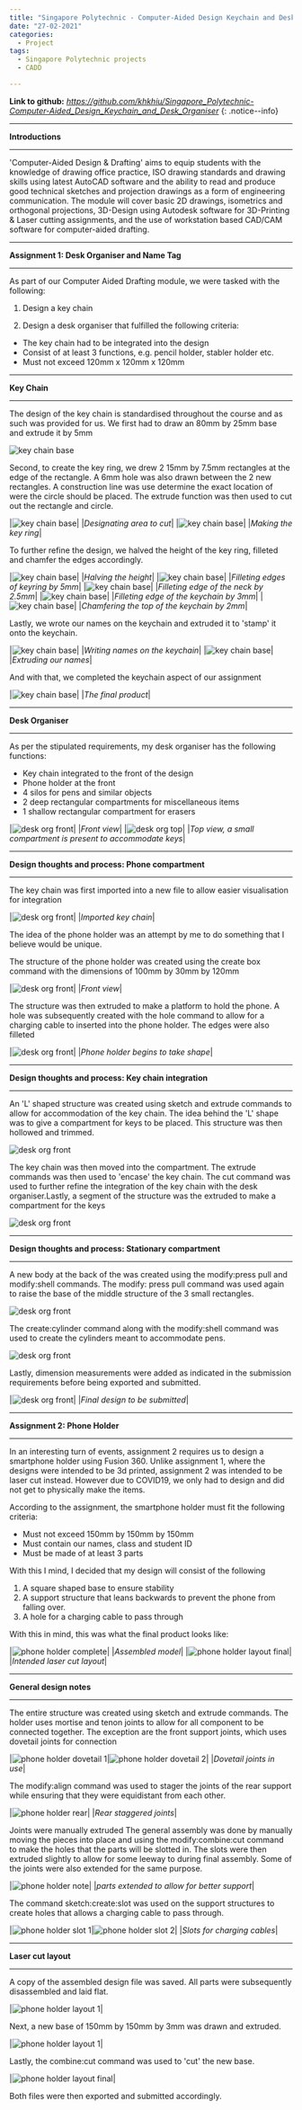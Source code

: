 ```yaml
---
title: "Singapore Polytechnic - Computer-Aided Design Keychain and Desk Organiser"
date: "27-02-2021"
categories:
  - Project
tags:
  - Singapore Polytechnic projects
  - CADD

---
```


**Link to github:**
<cite><a href="https://github.com/khkhiu/Singapore_Polytechnic-Computer-Aided_Design_Keychain_and_Desk_Organiser">https://github.com/khkhiu/Singapore_Polytechnic-Computer-Aided_Design_Keychain_and_Desk_Organiser</a></cite>
{: .notice--info}

***

<strong>Introductions</strong>

***
'Computer-Aided Design & Drafting' aims to equip students with the knowledge of drawing office practice, ISO drawing standards and drawing skills using latest AutoCAD software and the ability to read and produce good technical sketches and projection drawings as a form of engineering communication. The module will cover basic 2D drawings, isometrics and orthogonal projections, 3D-Design using Autodesk software for 3D-Printing & Laser cutting assignments, and the use of workstation based CAD/CAM software for computer-aided drafting.

***

<strong>Assignment 1: Desk Organiser and Name Tag</strong>

***

As part of our Computer Aided Drafting module, we were tasked with the following:
1. Design a key chain

2. Design a desk organiser that fulfilled the following criteria: 
  - The key chain had to be integrated into the design 
  - Consist of at least 3 functions, e.g. pencil holder, stabler holder etc.
  - Must not exceed 120mm x 120mm x 120mm

***

<strong>Key Chain</strong>

***

The design of the key chain is standardised throughout the course and as such was provided for us.  We first had to draw an 80mm by 25mm base and extrude it by 5mm

![key chain base](/assets/images/sp-cadd-3d/keychain_pt1.png)


Second, to create the key ring, we drew 2 15mm by 7.5mm rectangles at the edge of the rectangle. A 6mm hole was also drawn between the 2 new rectangles. A construction line was use determine the exact location of were the circle should be placed. The extrude function was then used to cut out the rectangle and circle.

|![key chain base](/assets/images/sp-cadd-3d/keychain_pt2.png)|
|<em>Designating area to cut</em>|
|![key chain base](/assets/images/sp-cadd-3d/keychain_pt3.png)|
|<em>Making the key ring</em>|

To further refine the design, we halved the height of the key ring, filleted and chamfer the edges accordingly.

|![key chain base](/assets/images/sp-cadd-3d/keychain_pt4.png)|
|<em>Halving the height</em>|
|![key chain base](/assets/images/sp-cadd-3d/keychain_pt5.png)|
|<em>Filleting edges of keyring by 5mm</em>|
|![key chain base](/assets/images/sp-cadd-3d/keychain_pt6.png)|
|<em>Filleting edge of the neck by 2.5mm</em>|
|![key chain base](/assets/images/sp-cadd-3d/keychain_pt7.png)|
|<em>Filleting edge of the keychain by 3mm</em>|
|![key chain base](/assets/images/sp-cadd-3d/keychain_pt8.png)|
|<em>Chamfering the top of the keychain by 2mm</em>|

Lastly, we wrote our names on the keychain and extruded it to 'stamp' it onto the keychain.

|![key chain base](/assets/images/sp-cadd-3d/keychain_pt9.png)|
|<em>Writing names on the keychain</em>|
|![key chain base](/assets/images/sp-cadd-3d/keychain_pt10.png)|
|<em>Extruding our names</em>|

And with that, we completed the keychain aspect of our assignment

|![key chain base](/assets/images/sp-cadd-3d/keychain_pt_fin.png)|
|<em>The final product</em>|

***

<strong>Desk Organiser</strong>

***

As per the stipulated requirements, my desk organiser has the following functions:
- Key chain integrated to the front of the design
- Phone holder at the front
- 4 silos for pens and similar objects 
- 2 deep rectangular compartments for miscellaneous items
- 1 shallow rectangular compartment for erasers

|![desk org front](/assets/images/sp-cadd-3d/desk_org_pt_fin.png)|
|<em>Front view</em>|
|![desk org top](/assets/images/sp-cadd-3d/desk_org_pt_fin2.png)|
|<em>Top view, a small compartment is present to accommodate keys</em>|

***

<strong>Design thoughts and process: Phone compartment</strong>

***

The key chain was first imported into a new file to allow easier visualisation for integration

|![desk org front](/assets/images/sp-cadd-3d/desk_org_pt1.png)|
|<em>Imported key chain</em>|


The idea of the phone holder was an attempt by me to do something that I believe would be unique.

The structure of the phone holder was created using the create box command with the dimensions of 100mm by 30mm by 120mm

|![desk org front](/assets/images/sp-cadd-3d/desk_org_pt2.png)|
|<em>Front view</em>|

The structure was then extruded to make a platform to hold the phone. A hole was subsequently created with the hole command to allow for a charging cable to inserted into the phone holder. The edges were also filleted

|![desk org front](/assets/images/sp-cadd-3d/desk_org_pt3.png)|
|<em>Phone holder begins to take shape</em>|

***

<strong>Design thoughts and process: Key chain integration</strong>

***
An 'L' shaped structure was created using sketch and extrude commands to allow for accommodation of the key chain. The idea behind the 'L' shape was to give a compartment for keys to be placed. This structure was then hollowed and trimmed. 

![desk org front](/assets/images/sp-cadd-3d/desk_org_pt4.png)

The key chain was then moved into the compartment. The extrude commands was then used to 'encase' the key chain. The cut command was used to further refine the integration of the key chain with the desk organiser.Lastly, a segment of the structure was the extruded to make a compartment for the keys  

![desk org front](/assets/images/sp-cadd-3d/desk_org_pt5.png)

***

<strong>Design thoughts and process: Stationary compartment</strong>

***
A new body at the back of the was created using the modify:press pull and modify:shell commands. The modify: press pull command was used again to raise the base of the middle structure of the 3 small rectangles.

![desk org front](/assets/images/sp-cadd-3d/desk_org_pt6.png)

The create:cylinder command along with the modify:shell command was used to create the cylinders meant to accommodate pens.

![desk org front](/assets/images/sp-cadd-3d/desk_org_pt7.png)

Lastly, dimension measurements were added as indicated in the submission requirements before being exported and submitted.

|![desk org front](/assets/images/sp-cadd-3d/desk_org_pt_fin.png)|
|<em>Final design to be submitted</em>|

***

<strong>Assignment 2: Phone Holder</strong>

***
In an interesting turn of events, assignment 2 requires us to design a smartphone holder using Fusion 360. Unlike assignment 1, where the designs were intended to be 3d printed, assignment 2 was intended to be laser cut instead. However due to COVID19, we only had to design and did not get to physically make the items.

According to the assignment, the smartphone holder must fit the following criteria:
- Must not exceed 150mm by 150mm by 150mm
- Must contain our names, class and student ID
- Must be made of at least 3 parts

With this I mind, I decided that my design will consist of the following
1. A square shaped base to ensure stability
2. A support structure that leans backwards to prevent the phone from falling over.
3. A hole for a charging cable to pass through

With this in mind, this was what the final product looks like:

|![phone holder complete](/assets/images/sp-cadd-3d/phone_holder_fin.png)|
|<em>Assembled model</em>|
|![phone holder layout final](/assets/images/sp-cadd-3d/phone_holder_fin_layout.png)|
|<em>Intended laser cut layout</em>|

***

<strong>General design notes</strong>

***

The entire structure was created using sketch and extrude commands. The holder uses mortise and tenon joints to allow for all component to be connected together. The exception are the front support joints, which uses dovetail joints for connection

|![phone holder dovetail 1](/assets/images/sp-cadd-3d/phone_holder_dove_1.png)|![phone holder dovetail 2](/assets/images/sp-cadd-3d/phone_holder_dove_2.png)|
|<em>Dovetail joints in use</em>|

The modify:align command was used to stager the joints of the rear support while ensuring that they were equidistant from each other.

|![phone holder rear](/assets/images/sp-cadd-3d/phone_holder_rear.png)|
|<em>Rear staggered joints</em>|


Joints were manually extruded  The general assembly was done by manually moving the pieces into place and using the modify:combine:cut command to make the holes that the parts will be slotted in. The slots were then extruded slightly to allow for some leeway to during final assembly. Some of the joints were also extended for the same purpose. 

|![phone holder note](/assets/images/sp-cadd-3d/phone_holder_note1.png)|
|<em>parts extended to allow for better support</em>|

The command sketch:create:slot was used on the support structures to create holes that allows a charging cable to pass through.

|![phone holder slot 1](/assets/images/sp-cadd-3d/phone_holder_slot1.png)|![phone holder slot 2](/assets/images/sp-cadd-3d/phone_holder_slot2.png)|
|<em>Slots for charging cables</em>|

***

<strong>Laser cut layout</strong>

***
A copy of the assembled design file was saved. All parts were subsequently disassembled and laid flat.

|![phone holder layout 1](/assets/images/sp-cadd-3d/phone_holder_layout1.png)|

Next, a new base of 150mm by 150mm by 3mm was drawn and extruded.

|![phone holder layout 1](/assets/images/sp-cadd-3d/phone_holder_layout2.png)|

Lastly, the combine:cut command was used to 'cut' the new base.

|![phone holder layout final](/assets/images/sp-cadd-3d/phone_holder_fin_layout.png)|


Both files were then exported and submitted accordingly.
